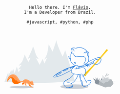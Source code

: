 <p align="center">
  <br>
  <br>
  <br>
  <samp>Hello there. I'm <a href="https://selimdoyranli.com">Flávio</a>.<br> I'm a Developer from Brazil.<br><br>#javascript, #python, #php</samp>
  <br>
  <br>
  <br>
  <br>
  <svg width="364" height="160" viewBox="0 0 364 160" fill="none" xmlns="http://www.w3.org/2000/svg">
<g clip-path="url(#clip0)">
<path d="M363.754 134.158H228.676V135.078H363.754V134.158Z" fill="#E1E4E8"/>
<path d="M0 135.999L12.1543 105.061L13.2592 114.499L22.1908 98.5694L24.2625 104.647L28.4521 93.9655L33.1481 108.836L40.5143 86.4152L46.039 104.969L53.7275 93.9655C53.7275 93.9655 45.4405 97.0041 45.4405 96.1754C45.4405 95.3467 56.6279 80.6142 56.6279 80.6142C56.6279 80.6142 46.3152 84.4815 46.3152 83.6528C46.3152 82.8702 55.0626 74.7673 58.0551 69.657C61.0477 64.5466 66.3882 46.9137 66.3882 46.9137C66.3882 46.9137 74.9515 68.6441 79.5093 70.9921C80.9826 67.4931 85.6785 57.5948 85.6785 57.5948L76.3787 61.6922C76.3787 61.6922 90.3745 32.1812 92.124 25.5516C93.8274 18.876 93.4131 21.1779 96.4977 26.9788C98.6155 31.905 101.148 48.0647 108.928 57.2725C116.294 64.1783 103.634 59.2522 103.634 59.2522L115.051 81.1207L125.088 61.6922L131.027 76.793L139.912 57.2725L129.876 64.3164C129.876 64.3164 138.808 51.1493 140.741 40.7905C142.629 30.3857 145.023 13.8577 145.023 13.8577L157.637 37.9361C157.637 37.9361 169.7 4.51182 170.16 0C171.587 15.9755 190.693 54.0498 190.693 54.0498C190.693 54.0498 198.106 38.2584 198.796 32.4114C201.098 38.2123 231.162 134.756 231.162 134.756C231.162 134.756 146.358 140.281 113.302 140.373C80.2459 140.465 19.0601 138.255 11.0033 137.564C6.03111 137.15 0 135.999 0 135.999Z" fill="#E3E9EC"/>
<path d="M229.182 159.847C254.609 159.847 275.221 156.529 275.221 152.435C275.221 148.341 254.609 145.023 229.182 145.023C203.755 145.023 183.143 148.341 183.143 152.435C183.143 156.529 203.755 159.847 229.182 159.847Z" fill="#CACFD6"/>
<path d="M265.967 117.399C265.783 116.617 302.292 74.6291 305.423 71.7747C308.553 68.9203 336.591 35.8643 338.617 34.7134C339.86 31.951 335.762 29.603 333.921 30.8921C332.217 34.253 302.66 69.1505 299.99 72.0049C297.32 74.8593 275.912 98.0169 266.566 105.429C264.54 111.046 262.652 112.013 261.225 113.624C260.995 114.499 261.271 115.696 262.975 116.801C264.678 117.906 265.967 117.399 265.967 117.399Z" fill="#F9C513"/>
<path d="M328.856 42.6321C326.186 45.2563 316.15 57.0883 313.525 60.1729C307.909 66.8486 284.659 93.1829 278.72 99.8125C275.958 102.943 265.415 113.716 262.652 116.571C262.744 116.663 262.883 116.755 263.021 116.801C264.724 117.952 266.013 117.399 266.013 117.399C265.829 116.617 302.338 74.6292 305.469 71.7747C308.599 68.9203 336.637 35.8643 338.663 34.7134C338.985 33.9767 338.939 33.148 338.525 32.4575C335.578 36.0945 332.171 39.3633 328.856 42.6321Z" fill="#FFDF5D"/>
<path d="M261.962 112.841C261.685 113.072 261.455 113.348 261.225 113.624C260.995 114.499 261.271 115.696 262.975 116.801C264.678 117.906 265.967 117.399 265.967 117.399C266.059 117.123 266.243 116.893 266.427 116.663C265.415 114.913 263.849 113.578 261.962 112.841Z" fill="#DBAB09"/>
<path fill-rule="evenodd" clip-rule="evenodd" d="M269.903 37.559C269.43 36.814 268.614 35.6822 267.348 34.3911C265.277 32.2733 261.547 29.2347 255.516 26.9328C248.61 24.3086 240.784 24.5848 234.062 27.6694L233.832 27.7615L233.602 27.6694C226.756 25.2197 222.846 26.7814 221.211 27.8082C223.453 28.5857 227.608 31.0674 229.182 36.5549L228.077 36.8772C226.512 31.3525 221.954 29.1427 220.296 28.7283L222.506 36.8312L222.368 37.0614C222.341 37.0889 220.765 39.2906 219.503 42.4153C219.552 42.3787 219.601 42.3435 219.652 42.3098C220.481 41.7573 221.493 41.6192 222.552 41.9875C224.899 42.7699 226.602 45.3462 228.397 48.0613L228.399 48.0647C230.149 50.7349 231.944 53.4512 234.2 54.0497C235.772 54.4539 238.921 54.0696 242.578 53.6232L242.856 53.5894L242.936 53.5795C250.058 52.7064 258.893 51.6234 263.067 55.2468C266.151 57.871 269.098 62.5209 265.507 69.6109C264.705 71.2148 262.681 74.5298 261.654 76.2104C261.502 76.4595 261.372 76.6726 261.271 76.839C261.732 77.3915 262.422 78.5425 262.1 79.9697C262.006 80.406 261.829 80.8235 261.567 81.2223C262.73 80.6407 263.85 80.0017 264.916 79.3099C265 79.1554 265.158 79.0618 265.329 79.0377C265.421 78.9757 265.513 78.9134 265.605 78.8506L265.553 78.7727C265.591 78.7499 265.692 78.7196 265.846 78.6839C266.01 78.5691 266.172 78.453 266.334 78.3356C265.613 78.107 264.984 77.9548 264.494 77.8979L264.632 76.747C265.353 76.8335 266.327 77.0966 267.44 77.4907C269.254 76.0382 270.845 74.4143 272.136 72.6495C276.008 67.3764 276.032 59.4905 275.736 55.4982C275.414 56.2611 275.103 56.8299 274.853 57.1344L273.932 56.3977C274.761 55.3388 276.878 49.63 276.28 44.5197C275.958 41.9415 275.037 40.0079 273.425 38.7188C267.775 37.5973 261.154 42.861 260.266 43.5675L260.265 43.5677C260.206 43.6152 260.172 43.642 260.166 43.6449L259.43 42.7702C259.689 42.5478 264.573 38.4167 269.903 37.559ZM266.582 79.6766C267.125 79.5771 268.003 79.4611 269.018 79.3544C270.113 79.8256 271.274 80.384 272.41 80.9914C271.544 81.3602 270.574 81.7564 269.537 82.1667C268.508 81.1776 267.475 80.3106 266.582 79.6766ZM268.367 82.6241C267.324 81.6531 266.299 80.8343 265.467 80.3067C261.369 82.9482 256.514 84.8399 251.502 85.737C254.204 85.7906 257.621 85.6746 261.554 85.1457L261.547 85.126C263.852 84.3243 266.218 83.4558 268.367 82.6241ZM268.522 83.7884C268.769 83.6912 269.017 83.5927 269.266 83.4934C269.291 83.5181 269.315 83.5428 269.34 83.5676C269.066 83.6433 268.793 83.717 268.522 83.7884ZM270.409 83.0369C271.716 82.5098 272.777 82.0599 273.639 81.6742C273.845 81.7929 274.048 81.9128 274.249 82.0337C273.029 82.4538 271.799 82.8511 270.578 83.2126C270.522 83.1538 270.466 83.0952 270.409 83.0369ZM274.922 81.0782C275.172 81.2293 275.419 81.3821 275.661 81.5362C278.483 80.5198 281.217 79.406 283.637 78.3576C282.88 78.4568 282.245 78.4964 281.712 78.4964C279.779 78.4964 279.134 77.944 278.95 77.5757C278.812 77.2994 278.858 76.9311 279.088 76.5628C280.074 74.8608 285.765 70.8058 290.143 70.587C291.77 68.1135 295.931 63.2178 307.725 61.8303L307.863 62.9813C296.399 64.3164 292.532 68.7822 290.598 72.0049C290.184 72.6955 290.184 73.1099 290.276 73.202C290.506 73.4782 291.519 73.4322 292.44 73.0178L293.176 72.6495L293.268 73.4782C293.775 79.6474 300.266 79.3251 300.542 79.2791C306.758 79.2791 311.039 75.1816 313.019 72.7416C315.321 69.9332 317.715 62.7511 314.676 59.4823C311.878 56.4091 306.658 58.0429 300.655 59.9218L300.588 59.9427C300.036 60.1268 299.438 60.3108 298.84 60.4949L298.839 60.4952C292.586 62.4359 275.909 71.2444 273.673 72.4267C273.479 72.7374 273.274 73.0422 273.057 73.3401C271.831 75.0082 270.349 76.5551 268.671 77.9565C268.845 78.0263 269.02 78.0984 269.198 78.1728C272.269 77.8153 276.294 77.5759 277.201 78.3123C277.523 78.5425 277.615 78.9568 277.477 79.2791C277.386 79.5516 277.216 79.9636 274.922 81.0782ZM273.758 80.4016C274.913 79.88 275.768 79.443 276.188 79.141C275.361 78.9502 273.363 79.0034 271.353 79.1479C272.157 79.5373 272.967 79.959 273.758 80.4016ZM275.492 82.8166C274.149 83.2905 272.789 83.7402 271.436 84.1489C272.847 85.751 274.057 87.4648 274.622 88.9473C274.715 89.2235 274.576 89.5918 274.3 89.6839C274.254 89.7299 274.162 89.7299 274.116 89.7299C273.886 89.7299 273.656 89.5918 273.564 89.3616C272.994 87.8859 271.701 86.1205 270.228 84.5032C268.476 85.0007 266.747 85.4202 265.092 85.7246C260.212 86.6453 255.977 86.9216 252.616 86.9216C248.885 86.9216 246.284 86.5718 245.184 86.3864L248.099 90.7787C250.138 90.2687 252.055 89.8298 253.721 89.5918C257.174 89.0854 260.581 90.0522 263.067 92.2621C265.737 94.6561 267.164 98.2011 267.072 102.299C266.842 110.401 262.008 113.486 259.66 114.867C259.625 115.702 259.511 116.616 259.08 117.351C259.167 117.533 259.302 117.818 259.479 118.191C260.873 121.138 264.842 129.522 267.811 135.032C270.802 131.224 278.358 131.742 280.101 132.178C280.124 132.178 280.147 132.166 280.17 132.155C280.193 132.143 280.216 132.132 280.239 132.132C281.068 131.81 282.863 131.119 284.106 133.099C285.488 135.309 281.989 140.879 280.654 142.629C276.556 148.061 267.026 151.514 261.732 151.929C261.593 151.975 261.455 151.975 261.271 151.975C256.391 151.975 253.537 146.036 253.445 145.759L253.399 145.667L249.07 130.991C249.054 130.959 249.039 130.926 249.025 130.889L249.039 130.885L243.646 112.601C243.234 112.639 242.821 112.671 242.409 112.697C240.348 118.643 237.537 124.319 234.062 129.554C229.137 136.845 222.513 141.163 220.354 142.453C222.697 145.035 223.111 148.681 222.902 150.466C223.809 150.214 224.302 150.226 224.624 150.501C224.946 150.778 225.085 151.1 225.085 151.514C225.038 152.159 224.532 153.218 220.987 155.243C219.192 156.348 216.153 156.809 212.93 156.809C208.833 156.809 204.505 156.026 201.927 154.737C198.106 152.803 195.62 149.949 194.469 146.312C193.18 142.076 194.146 137.887 195.113 136.045C195.896 134.618 201.374 131.441 209.017 127.114C211.227 125.871 213.345 124.674 214.68 123.845C218.814 121.31 225.558 113.423 227.579 111.014C225.38 110.327 223.575 109.492 222.368 108.606C218.662 105.858 217.35 103.31 218.326 99.807C213.153 102.526 196.521 111.195 190.187 113.992C186.964 115.374 170.713 121.865 163.761 121.865C162.84 121.865 162.057 121.727 161.551 121.497C160.86 121.175 160.63 120.714 160.538 120.346C160.308 119.517 159.755 117.307 173.843 108.468C181.301 103.772 190.463 98.7996 196.218 95.9452C205.993 91.0978 226.121 85.1 231.335 83.5939C225.974 81.337 221.395 77.4318 218.317 72.4653C216.489 69.6507 215.735 66.3136 216.17 63.0303C214.586 60.6611 210.614 59.1592 208.326 59.022C208.004 59.022 207.774 58.7457 207.774 58.4235C207.774 58.1012 208.05 57.871 208.372 57.871C210.537 58.0344 214.332 59.2847 216.447 61.5578C216.51 61.3013 216.58 61.0457 216.658 60.7912L216.654 60.7862C216.195 60.0773 212.714 54.7045 208.142 52.8067C207.866 52.6686 207.728 52.3463 207.82 52.0701C207.958 51.7938 208.28 51.6557 208.557 51.7478C212.57 53.4025 215.668 57.3725 216.986 59.2521C217.048 58.4751 217.009 57.5419 216.957 56.3191C216.95 56.1513 216.943 55.9782 216.936 55.7992C216.844 54.1879 216.751 52.2082 216.751 49.5379L216.752 49.4459L216.751 49.4459L216.752 49.4293C216.795 43.3934 220.394 37.7909 221.217 36.601L219.146 28.9125C219.099 28.7744 219.099 28.5902 219.146 28.4521C219.187 28.2039 219.34 27.9928 219.537 27.8189L219.422 27.7154L219.434 27.7026C219.748 27.3822 223.962 23.0774 233.74 26.4724C240.692 23.3417 248.749 23.1116 255.885 25.8279C266.149 29.7065 270.113 35.5854 271.151 37.4218C272.035 37.3715 272.922 37.4248 273.794 37.6138L273.932 37.6599L274.024 37.7519C275.912 39.2252 277.063 41.4351 277.385 44.3816C277.76 47.3367 277.292 50.4689 276.615 52.9186L276.63 53.0264V53.0264C276.74 53.8138 277.129 56.5938 276.97 60.1269C276.862 63.1323 276.326 67.0775 274.669 70.5962C279.54 68.0379 292.877 61.1432 298.517 59.3903C298.816 59.2983 299.103 59.2063 299.39 59.1144L299.391 59.114L299.393 59.1137C299.68 59.0217 299.967 58.9297 300.266 58.8378L300.359 58.8088C306.493 56.8859 312.253 55.0805 315.551 58.6536C319.142 62.567 316.38 70.4857 313.94 73.4321C311.822 76.0103 307.264 80.384 300.588 80.384C300.588 80.4761 300.496 80.4761 300.312 80.4761C299.071 80.4761 293.969 80.1975 292.482 75.4964C290.411 76.5493 283.988 79.7045 276.847 82.3286C277.324 82.6647 277.773 83.0035 278.183 83.3411C278.241 83.3599 278.298 83.3869 278.352 83.4226C278.95 83.929 279.457 84.4355 279.917 85.034C280.101 85.2642 280.055 85.6325 279.825 85.8627C279.733 86.0008 279.595 86.0468 279.457 86.0468C279.272 86.0468 279.134 85.9548 278.996 85.8166C278.948 85.7525 278.899 85.6896 278.85 85.6277C278.131 84.7377 276.924 83.7641 275.492 82.8166ZM250.509 131.772L254.503 145.299C254.559 145.421 254.763 145.824 255.098 146.359C255.537 145.816 255.834 143.051 254.227 137.518C253.103 133.689 251.55 132.326 250.509 131.772ZM255.756 147.321C255.786 147.294 255.814 147.264 255.839 147.233C257.036 146.128 256.805 142.26 255.332 137.196C253.7 131.664 251.04 130.687 250.124 130.351L250.085 130.337L248.618 125.371C248.809 125.453 249.008 125.502 249.209 125.502C249.347 125.502 249.439 125.502 249.485 125.548C249.761 125.456 249.946 125.272 250.084 124.996C250.774 123.661 250.82 118.919 249.9 116.11C249.35 114.463 248.593 113.068 247.898 112.187L253.951 111.598C254.227 111.737 254.411 111.967 254.503 112.289C254.503 112.381 254.457 112.657 254.411 112.842C254.135 114.177 253.721 116.387 254.596 117.676C254.964 118.182 255.424 118.458 256.069 118.55C256.345 118.596 256.575 118.596 256.805 118.596C257.377 118.596 257.85 118.474 258.207 118.264C259.65 121.343 265.799 134.369 268.822 139.13L269.788 138.485C269.388 137.851 268.928 137.061 268.428 136.161C270.821 132.238 279.005 132.964 279.963 133.329L280.147 133.421L280.331 133.329C280.377 133.306 280.435 133.283 280.492 133.26L280.493 133.26C280.55 133.237 280.608 133.214 280.654 133.191C281.712 132.776 282.449 132.592 283.14 133.697C283.876 134.894 281.943 138.992 279.733 141.938C275.912 147.048 266.612 150.409 261.639 150.778C259.04 150.98 256.984 148.971 255.756 147.321ZM292.149 74.371C291.551 74.6771 290.416 75.246 288.896 75.9687L288.895 75.9643C284.797 77.1613 280.792 77.6677 280.055 77.1153C280.645 76.0623 285.396 72.4279 289.408 71.8164C288.861 72.9457 289.117 73.6132 289.447 73.9846C289.989 74.6169 291.107 74.6732 292.149 74.371ZM255.562 83.5607L255.573 83.5939C252.167 84.6162 248.591 85.1721 245.065 85.1721C243.916 85.1721 242.767 85.1262 241.664 84.9886C240.933 83.695 239.631 82.38 237.561 82.2256C236.469 82.1443 235.104 82.5233 233.615 83.2272C227.703 81.2273 222.659 77.2024 219.376 71.9129C217.212 68.6441 216.705 64.6387 217.902 60.9096C218.358 59.6333 218.273 58.1765 218.137 55.869L218.133 55.7992C218.041 54.1879 217.948 52.2542 217.948 49.584C217.948 49.3508 217.954 49.118 217.966 48.8858C218.17 47.2159 218.815 44.2313 220.296 43.2306C220.849 42.8623 221.447 42.8162 222.184 43.0464C224.11 43.6288 225.732 46.0856 227.302 48.4656L227.433 48.6632L227.577 48.8822C229.417 51.6668 231.277 54.4817 233.924 55.1547C235.671 55.6027 238.901 55.2223 242.68 54.7773L242.994 54.7403L243.135 54.7234C250.017 53.8974 258.535 52.875 262.33 56.1215C266.381 59.5744 267.118 63.9481 264.494 69.1045C263.435 71.2223 260.12 76.5628 260.074 76.6088L259.844 77.0232L260.166 77.3455C260.166 77.3455 261.271 78.4504 260.995 79.7395C260.765 80.7524 259.66 82.2256 255.562 83.5607ZM243.747 86.3032C243.228 86.2859 242.716 86.2563 242.204 86.2105C242.266 86.3987 242.314 86.5761 242.349 86.7374L241.244 86.9676C241.243 86.9639 241.241 86.9579 241.239 86.9497L241.232 86.9229C241.117 86.5045 240.311 83.5513 237.515 83.3766C235.953 83.2564 232.986 84.6165 229.871 86.9132L229.873 86.9216L229.856 86.9242C229.049 87.5201 228.232 88.1788 227.427 88.8909L227.433 88.9013L227.392 88.9224C225.37 90.7161 223.426 92.8462 221.908 95.1625C220.996 96.5725 220.307 97.8068 219.845 98.9152L219.882 98.9838C219.875 98.9881 219.846 99.0036 219.798 99.0298C218.322 102.668 219.341 104.95 223.059 107.685C226.42 110.171 235.351 112.289 243.868 111.414L254.089 110.401L254.227 110.447C254.964 110.724 255.47 111.368 255.608 112.105V112.197C255.608 112.381 255.562 112.611 255.47 113.026C255.454 113.114 255.436 113.209 255.417 113.311L255.417 113.312C255.214 114.383 254.882 116.14 255.47 116.939C255.608 117.169 255.839 117.307 256.161 117.353C256.897 117.445 257.45 117.353 257.772 117.077C258.371 116.525 258.463 115.374 258.463 114.499V114.177L258.785 113.992C260.995 112.703 265.645 109.987 265.829 102.253C265.921 98.5234 264.632 95.3007 262.238 93.1368C259.982 91.1111 256.99 90.2824 253.813 90.7428C251.864 91.0269 249.558 91.5974 247.115 92.2017L247.113 92.2021C246.786 92.2831 246.456 92.3647 246.124 92.4462C240.323 93.9195 233.786 95.5769 229.458 94.6101L229.734 93.5051C231.181 93.8339 232.927 93.8399 234.834 93.6445C235.182 90.7865 237.96 87.3394 238.421 86.7673C238.453 86.7282 238.474 86.7025 238.482 86.6914L239.357 87.428C239.314 87.4703 236.513 90.8151 236.022 93.5006C238.204 93.1983 240.55 92.6788 242.87 92.1083L242.112 88.3183L243.24 88.0926L243.988 91.8293C244.629 91.6673 245.266 91.5035 245.894 91.3413C246.237 91.2528 246.578 91.1649 246.917 91.0783L243.747 86.3032ZM226.727 87.9902C226.956 87.7874 227.186 87.5873 227.418 87.3905C225.686 87.7758 223.983 88.2745 222.322 88.9013C219.284 90.0062 217.074 91.0651 215.969 91.7096C217.212 91.5255 219.606 90.8809 222.644 89.776C223.507 89.474 225.664 88.5252 226.727 87.9902ZM229.4 85.8173C226.872 86.2359 224.349 86.9093 221.954 87.7963C219.836 88.5329 217.902 89.3616 216.475 90.0983C214.542 91.1111 213.943 91.7096 214.173 92.3542C214.265 92.7225 214.634 92.9066 215.278 92.9066C215.785 92.9066 216.429 92.8146 217.35 92.5844C218.869 92.2161 220.895 91.6175 223.013 90.8349C223.331 90.7137 223.803 90.5229 224.332 90.3016C223.001 91.698 221.828 93.1427 220.941 94.518C220.07 95.8568 219.392 97.0699 218.909 98.1864C218.575 98.3596 218.053 98.6314 217.38 98.9825L217.354 98.9961C211.763 101.911 195.851 110.208 189.681 112.934C182.038 116.294 165.372 122.049 162.057 120.438C161.774 120.317 161.704 120.16 161.66 120.061C161.654 120.047 161.648 120.035 161.643 120.024C161.551 119.655 161.735 117.399 174.442 109.435C181.9 104.739 191.016 99.8125 196.725 96.9581C205.788 92.464 223.899 86.995 230.464 85.0615C230.11 85.3024 229.755 85.5548 229.4 85.8173ZM246.506 112.322L246.629 112.31L246.631 112.335C246.583 112.335 246.54 112.33 246.506 112.322ZM244.813 112.487L246.457 112.327C246.769 112.568 247.94 113.827 248.795 116.433C249.761 119.287 249.531 123.523 249.117 124.351C248.898 124.264 248.43 123.885 248.028 123.374L244.813 112.487ZM241.15 112.756C236.674 112.899 232.313 112.321 228.777 111.363L228.772 111.369C227.24 113.204 219.859 122.042 215.278 124.858C213.897 125.686 211.779 126.883 209.569 128.126C204.459 131.027 196.771 135.401 196.08 136.598C195.205 138.255 194.284 142.076 195.528 145.944C196.54 149.258 198.842 151.837 202.387 153.678C203.63 154.323 205.334 154.829 207.221 155.151C209.938 155.52 215.002 153.494 218.685 152.021L218.685 152.021L218.685 152.021C219.913 151.535 220.888 151.152 221.669 150.87C221.956 149.977 221.923 145.373 218.961 142.721C214.956 139.13 205.288 140.327 204.505 140.649C204.505 140.649 204.551 140.603 204.643 140.557L203.815 139.728C204.492 139.05 214.797 137.796 219.487 141.626C221.188 140.626 228.127 136.253 233.049 128.909C236.394 123.848 239.108 118.45 241.15 112.756ZM222.23 151.929L222.223 151.907C221.298 152.237 220.179 152.685 219.192 153.079L219.192 153.079L219.192 153.08C217.028 154 214.542 155.013 212.194 155.658C215.462 155.75 218.639 155.335 220.481 154.231C223.703 152.389 223.98 151.56 223.98 151.422C223.704 151.422 223.127 151.59 222.412 151.84C222.358 151.876 222.298 151.906 222.23 151.929ZM272.321 52.9908L271.17 52.8067C271.768 48.9855 271.952 42.2638 270.985 41.2049C270.571 40.7445 267.855 41.7113 265.277 43.2306L264.678 42.2638C269.788 39.2252 271.354 39.9618 271.814 40.4222C273.564 42.2177 272.551 51.3795 272.321 52.9908ZM230.241 76.2405C231.116 76.747 232.128 77.0692 232.911 77.0692C233.51 77.0692 234.016 76.8851 234.292 76.5168C234.891 75.4579 233.648 73.9846 232.082 73.1099C231.3 72.6495 230.517 72.3733 229.827 72.2812C228.676 72.097 228.215 72.6035 228.031 72.8797C227.847 73.1559 227.709 73.8005 228.399 74.7212C228.814 75.2737 229.458 75.7801 230.241 76.2405ZM230.793 75.2737C229.458 74.491 228.952 73.6163 228.998 73.4322C229.182 73.294 230.149 73.294 231.484 74.1227C232.865 74.9054 233.326 75.7341 233.279 75.9183C233.141 76.0564 232.175 76.0564 230.793 75.2737ZM168.226 115.788C168.411 116.11 168.779 116.294 169.377 116.294C170.022 116.294 170.943 116.064 172.14 115.65C174.027 114.959 176.329 113.854 178.723 112.473C181.117 111.092 183.235 109.665 184.754 108.376C186.596 106.81 187.24 105.798 186.826 105.061C186.412 104.324 185.215 104.37 182.913 105.199C181.025 105.89 178.723 106.995 176.329 108.376C173.935 109.757 171.817 111.184 170.298 112.473C168.457 114.039 167.812 115.051 168.226 115.788ZM178.125 111.46C173.245 114.269 170.114 115.19 169.285 115.143C169.608 114.407 172.002 112.105 176.882 109.297C181.762 106.488 184.893 105.567 185.721 105.613C185.399 106.396 183.005 108.652 178.125 111.46ZM193.133 102.068C192.535 102.068 192.213 101.884 192.075 101.562C191.752 100.871 192.397 100.135 194.331 98.8457C195.804 97.8788 197.876 96.7739 200.085 95.715C202.341 94.6561 204.505 93.8274 206.163 93.321C208.372 92.6764 209.339 92.6764 209.661 93.367C209.984 94.0576 209.339 94.7942 207.406 96.0833C205.932 97.0501 203.861 98.1551 201.651 99.214C199.395 100.273 197.231 101.102 195.574 101.608C194.469 101.93 193.686 102.068 193.133 102.068ZM208.28 94.0576C207.175 94.1957 204.505 94.9784 200.592 96.8199C196.632 98.6615 194.331 100.181 193.502 100.917C194.607 100.779 197.277 99.9966 201.19 98.1551C205.104 96.3135 207.452 94.7942 208.28 94.0576Z" fill="#0366D6"/>
<path d="M319.188 146.864C319.188 146.864 321.352 124.766 320.523 121.635C320.017 123.431 311.131 137.795 311.131 137.795V123.799C311.131 123.799 309.152 130.244 308.507 132.224C307.863 129.231 303.213 120.346 303.903 121.359C304.594 122.372 304.732 131.718 303.903 131.718C303.259 131.533 300.773 122.97 298.287 120.162C299.253 121.129 299.944 128.403 300.773 132.04C300.45 130.705 293.775 126.101 290.552 125.456C290.874 127.574 295.662 131.533 296.629 134.342C297.596 137.15 295.985 140.281 295.985 140.281L302.062 144.839L319.188 146.864Z" fill="#88929C"/>
<path d="M307.771 146.634C307.632 146.174 311.177 134.664 311.177 134.664C311.177 134.664 321.72 128.173 323.608 127.068C325.496 125.963 328.12 126.147 328.12 126.147L333.875 123.983C333.875 123.983 349.712 128.173 350.172 128.311C350.633 128.449 353.441 133.605 354.684 135.309C355.927 137.012 356.526 138.117 356.71 140.879L356.848 143.688L348.469 152.665H338.847C338.847 152.665 332.033 155.289 330.468 154.829C328.902 154.369 323.332 152.988 321.306 151.238C319.28 149.489 307.771 146.634 307.771 146.634Z" fill="#B1B7BB"/>
<path d="M328.212 128.173C328.166 127.85 327.429 119.885 334.98 111.23L335.67 111.829C331.849 116.156 330.284 120.346 329.639 123.108C328.948 126.101 329.133 128.034 329.133 128.08L328.212 128.173Z" fill="#959DA5"/>
<path d="M335.808 112.473C334.98 112.473 334.289 111.783 334.289 110.954C334.289 110.125 334.98 109.435 335.808 109.435C336.637 109.435 337.328 110.125 337.328 110.954C337.328 111.783 336.637 112.473 335.808 112.473ZM335.808 110.355C335.486 110.355 335.21 110.632 335.21 110.954C335.21 111.276 335.486 111.552 335.808 111.552C336.131 111.552 336.407 111.276 336.407 110.954C336.407 110.632 336.131 110.355 335.808 110.355Z" fill="#959DA5"/>
<path d="M340.044 115.097C339.261 115.097 338.617 114.453 338.617 113.67C338.617 112.888 339.261 112.243 340.044 112.243C340.827 112.243 341.471 112.888 341.471 113.67C341.471 114.453 340.827 115.097 340.044 115.097ZM340.044 113.164C339.768 113.164 339.537 113.394 339.537 113.67C339.537 113.946 339.768 114.177 340.044 114.177C340.32 114.177 340.55 113.946 340.55 113.67C340.55 113.394 340.32 113.164 340.044 113.164Z" fill="#959DA5"/>
<path d="M333.829 117.584C332.539 117.584 331.527 117.031 331.481 116.985L331.941 116.202C332.033 116.248 333.829 117.261 335.44 116.202C336.683 115.42 337.88 114.499 338.985 113.578L339.583 114.269C338.432 115.236 337.189 116.156 335.946 116.985C335.256 117.445 334.519 117.584 333.829 117.584Z" fill="#959DA5"/>
<g opacity="0.5">
<path opacity="0.5" d="M321.168 120.162C320.8 119.011 320.661 117.768 320.846 116.525C320.984 115.972 321.352 115.328 321.905 115.328C322.181 115.374 322.411 115.466 322.641 115.65C323.102 116.064 323.562 116.479 323.93 116.985C326.923 120.53 329.133 124.674 330.56 129.093C330.376 126.883 331.573 124.766 333.23 123.292C334.887 121.819 337.005 121.036 339.169 120.484C339.952 120.254 340.919 120.162 341.517 120.714C341.885 121.129 342.024 121.727 341.839 122.28C341.655 122.786 341.333 123.246 340.919 123.615C339.952 124.443 338.847 125.134 337.742 125.686C335.348 127.022 333.092 128.587 330.974 130.336C330.79 130.521 330.56 130.659 330.33 130.705C330.192 130.705 330.007 130.705 329.869 130.659C325.265 129.6 322.319 124.305 321.168 120.162Z" fill="#959DA5"/>
</g>
<path d="M325.403 142.629C327.797 140.373 330.468 138.347 333.276 136.598C335.256 137.012 337.097 136.69 338.617 136.92C341.839 134.065 345.615 130.751 348.929 128.034C345.154 127.022 333.829 124.029 333.829 124.029L328.074 126.193C328.074 126.193 325.449 126.055 323.562 127.114C322.089 127.988 315.045 132.316 312.282 134.019C314.078 136.644 322.641 140.557 325.403 142.629Z" fill="#CACFD3"/>
<path d="M312.42 134.111L312.282 133.927C314.907 132.316 322.043 127.896 323.562 127.021C325.357 126.009 327.797 126.055 328.12 126.101L333.875 123.937H333.921C334.013 123.983 345.246 126.929 349.021 127.942L348.975 128.172C345.338 127.206 334.657 124.351 333.921 124.167L328.212 126.331H328.166C328.12 126.331 325.542 126.193 323.746 127.252C322.181 128.08 315.045 132.5 312.42 134.111Z" fill="#E1E4E8"/>
<path d="M56.4898 157.776C78.6618 157.776 96.6358 156.003 96.6358 153.816C96.6358 151.63 78.6618 149.857 56.4898 149.857C34.3178 149.857 16.3438 151.63 16.3438 153.816C16.3438 156.003 34.3178 157.776 56.4898 157.776Z" fill="#CACFD6"/>
<path d="M78.3123 141.156C78.3123 141.156 79.095 147.141 80.6603 148.752C82.2256 150.363 88.625 154.829 88.9473 154C85.8167 150.087 82.5019 140.419 82.5019 140.419L78.3123 141.156Z" fill="#FF7000"/>
<path d="M57.7789 141.57C57.6868 141.616 57.6408 141.662 57.5948 141.708C57.5027 141.8 57.5948 141.984 57.6408 142.076C58.3774 143.319 58.9299 144.7 59.3442 146.082C59.6205 147.094 60.1729 148.476 61.0937 148.015C62.7051 147.141 61.37 145.023 61.0937 143.227C61.2779 144.332 64.8689 143.043 66.0199 141.386C67.4931 139.268 63.9481 138.946 62.659 139.268C61.0016 139.682 59.3442 140.833 57.7789 141.57Z" fill="#FF7000"/>
<path d="M71.4525 128.633C69.2887 128.403 67.0788 128.449 65.0991 129.323C63.2115 130.152 61.6922 131.671 60.3111 133.191C59.8967 133.697 59.4363 134.112 58.8839 134.48C58.3314 134.756 57.7329 134.894 57.1344 134.894C54.2339 134.986 51.5176 133.375 49.584 131.257C47.6503 129.139 46.2692 126.561 44.7959 124.075C42.4479 120.116 39.5935 116.156 35.5421 113.992C29.9253 110.954 22.5591 111.875 17.4027 115.742C12.2464 119.563 9.25384 125.917 8.79345 132.27C8.70137 133.697 8.9776 135.493 10.3588 135.815L12.4766 131.717C13.5355 129.692 14.6404 127.62 16.4359 126.193C18.2314 124.766 20.9017 124.259 22.7893 125.548C24.2625 126.561 24.861 128.449 25.0452 130.244C25.2294 132.04 25.0912 133.835 25.5056 135.585C26.5185 139.82 30.662 142.767 34.8975 143.596C37.9822 144.194 41.2049 143.918 44.1514 142.767C49.0315 140.833 53.2671 136.598 58.4695 136.92C59.1601 138.761 60.9556 140.005 62.8432 140.557C64.7308 141.109 66.7565 140.971 68.6901 140.879L66.112 143.964C67.4471 146.68 69.2887 149.12 71.4525 151.192C72.5114 148.522 71.6366 145.805 69.9792 143.457C70.3936 142.629 71.0842 141.938 71.9129 141.57C73.8465 142.583 78.9108 142.306 81.0746 142.03C80.9826 143.596 81.3048 147.187 82.3177 148.706C83.3305 150.225 86.5533 153.494 88.3948 154.461C89.5458 155.105 93.0908 155.934 93.6433 154.875C89.2696 153.034 84.9419 148.568 84.988 143.826C84.988 141.524 87.0137 140.005 86.8755 138.071C86.7835 136.367 84.0211 134.388 82.8241 133.421C79.6014 130.797 75.642 129.139 71.4525 128.633Z" fill="#FF9C57"/>
<path d="M47.236 136.46C45.5326 136.46 43.737 136.828 42.494 135.447C42.0796 134.894 41.7113 134.296 41.3891 133.697C40.3762 132.132 39.1331 131.948 37.3376 132.086C35.1738 132.224 34.3911 131.395 33.5164 129.416C31.0303 123.891 24.769 119.563 18.7379 122.786C14.134 125.272 11.3256 130.705 10.0365 135.585C10.0365 135.631 9.99048 135.677 9.99048 135.723C10.0826 135.769 10.1746 135.815 10.3128 135.861L12.4766 131.764C13.5355 129.738 14.6404 127.666 16.4359 126.239C18.2315 124.812 20.9017 124.305 22.7893 125.594C24.2626 126.607 24.8611 128.495 25.0452 130.29C25.2294 132.086 25.0913 133.881 25.5056 135.631C26.5185 139.866 30.662 142.813 34.8976 143.642C37.9822 144.24 41.2049 143.964 44.1514 142.813C47.6043 141.432 50.781 138.9 54.1879 137.657C52.0701 136.736 49.7681 136.46 47.236 136.46Z" fill="#FF7000"/>
<g opacity="0.6">
<path opacity="0.6" d="M70.4857 134.618C70.5777 134.618 74.6292 137.334 74.5831 138.623C74.5371 139.912 70.9 141.846 70.9 141.846C70.9 141.846 72.6955 139.59 72.2812 138.209C71.8668 136.828 70.4857 134.618 70.4857 134.618Z" fill="#FFD1AC"/>
</g>
<path d="M85.6785 135.815C85.2642 137.196 84.4815 138.485 84.1592 139.959C83.6989 141.754 84.0672 143.688 85.1721 145.161C85.08 144.747 85.08 144.286 85.08 143.872C85.08 141.57 87.1057 140.051 86.9676 138.117C86.8755 137.334 86.3691 136.552 85.6785 135.815Z" fill="#FB8532"/>
<path d="M88.4409 133.007C89.4998 132.592 90.3745 133.697 89.6379 136.229L90.973 136.275C90.7428 135.585 90.6507 134.848 90.7428 134.112C90.7889 133.467 91.3413 133.007 91.9859 133.053H92.0319C92.7685 133.099 92.9987 133.697 93.0448 134.434C93.0448 135.124 92.9067 135.815 92.5844 136.46C94.1957 137.611 95.0705 139.59 94.8403 141.57C94.7022 142.26 94.5641 142.951 94.518 143.642C94.472 144.378 94.8403 145.023 95.4388 145.391C95.8071 145.529 96.2215 145.575 96.5898 145.667C96.9581 145.759 97.3724 146.082 97.3264 146.496C97.2803 146.818 96.9581 147.002 96.6818 147.187C94.4259 148.292 91.8017 148.292 89.5918 147.187C87.6582 146.22 86.0929 144.378 85.8166 142.26C85.6325 140.833 86.0468 139.452 86.9676 138.347C87.2899 137.979 88.3028 137.472 88.4409 137.012C87.8424 136.275 87.0137 133.559 88.4409 133.007Z" fill="#FF9C57"/>
<path d="M96.6358 146.818C96.9663 146.818 97.2343 146.55 97.2343 146.22C97.2343 145.889 96.9663 145.621 96.6358 145.621C96.3052 145.621 96.0373 145.889 96.0373 146.22C96.0373 146.55 96.3052 146.818 96.6358 146.818Z" fill="#2F363D"/>
<g opacity="0.6">
<path opacity="0.6" d="M38.8569 121.451C41.297 124.213 43.1846 127.39 45.4865 130.244C47.7885 133.099 50.9652 135.17 54.5562 136.045C54.8324 135.999 55.0626 135.953 55.3389 135.907C52.8067 135.677 50.4587 134.204 48.7093 132.316C46.7296 130.198 45.3945 127.62 43.9212 125.134C41.5732 121.175 38.7188 117.215 34.6674 115.051C31.859 113.578 28.6823 112.98 25.5056 113.348C30.662 114.315 35.4961 117.63 38.8569 121.451Z" fill="#FFD1AC"/>
</g>
<g opacity="0.6">
<path opacity="0.6" d="M78.9108 132.915C81.1667 134.204 82.9162 136.045 84.4815 138.071C84.5736 137.518 84.7578 136.966 84.9419 136.46C83.7909 135.124 82.4098 133.927 80.9365 132.961C77.5296 130.751 73.6163 130.106 69.703 129.416L71.0381 130.06C73.6624 131.027 76.4707 131.487 78.9108 132.915Z" fill="#FFD1AC"/>
</g>
<g opacity="0.6">
<path opacity="0.6" d="M88.0265 134.71C89.3616 134.618 88.625 136.966 89.3617 137.242C89.9602 137.472 90.6968 137.012 91.3874 137.288C92.124 137.657 92.6765 138.209 93.0448 138.946C93.5512 139.959 93.5512 140.879 93.4591 141.984C93.4131 143.411 93.5052 144.885 95.1626 145.299C94.6561 144.885 94.3799 144.286 94.4259 143.642C94.472 142.951 94.6101 142.26 94.7482 141.57C94.9784 139.59 94.1037 137.611 92.4923 136.46C92.8146 135.815 92.9527 135.124 92.9527 134.434C92.9066 133.697 92.6765 133.099 91.9398 133.053C91.2953 132.961 90.7428 133.421 90.6507 134.066V134.112C90.5587 134.848 90.6507 135.585 90.8809 136.275L89.5458 136.229C90.2824 133.651 89.4077 132.546 88.3488 133.007C87.6582 133.283 87.5201 134.019 87.5661 134.848C87.7503 134.802 87.8884 134.756 88.0265 134.71Z" fill="#FFD1AC"/>
</g>
</g>
<defs>
<clipPath id="clip0">
<rect width="363.8" height="159.847" fill="white"/>
</clipPath>
</defs>
</svg>
</p>
